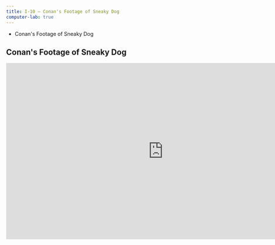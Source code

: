 ```yaml
---
title: I-10 — Conan's Footage of Sneaky Dog
computer-lab: true
---
```


- Conan's Footage of Sneaky Dog

## Conan's Footage of Sneaky Dog

<iframe width="854" height="480" src="https://www.youtube.com/embed/mFzvtRTP8_Q" frameborder="0" allowfullscreen></iframe>


